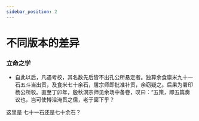 ```yaml
---
sidebar_position: 2
---
```


# 不同版本的差异

### 立命之学

- 自此以后，凡遇考校，其名数先后皆不出孔公所悬定者。独算余食廪米九十一石五斗当出贡，及食米七十余石，屠宗师即批准补贡，余窃疑之。后果为署印杨公所驳。直至丁卯年，殷秋溟宗师见余场中备卷，叹曰：“五策，即五篇奏议也，岂可使博洽淹贯之儒，老于窗下乎？

这里是 七十一石还是七十余石？





